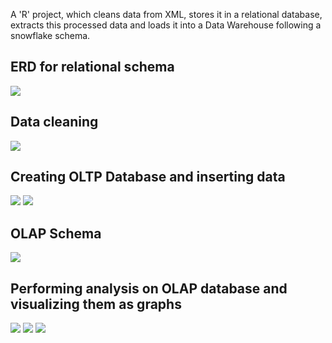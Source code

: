 A 'R' project, which cleans data from XML, stores it in a relational database, extracts this processed data and loads it into a Data Warehouse following a snowflake schema.


## ERD for relational schema

![](imageforreadme/01.jpg)

## Data cleaning
![](imageforreadme/02.jpg)

## Creating OLTP Database and inserting data
![](imageforreadme/12.jpg)
![](imageforreadme/13.jpg)

## OLAP Schema
![](imageforreadme/14.jpg)
## Performing analysis on OLAP database and visualizing them as graphs
![](imageforreadme/19.jpg)
![](imageforreadme/20.jpg)
![](imageforreadme/21.jpg)


